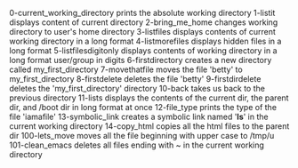 0-current_working_directory prints the absolute working directory
1-listit displays content of current directory
2-bring_me_home changes working directory to user's home directory
3-listfiles displays contents of current working directory in a long format
4-listmorefiles displays hidden files in a long format
5-listfilesdigitonly displays contents of working directory in a long format user/group in digits
6-firstdirectory creates a new directory called my_first_directory
7-movethatfile moves the file 'betty' to my_first_directory
8-firstdelete deletes the file 'betty'
9-firstdirdelete deletes the 'my_first_directory' directory
10-back takes us back to the previous directory
11-lists displays the contents of the current dir, the parent dir, and /boot dir in long format at once
12-file_type prints the type of the file 'iamafile'
13-symbolic_link creates a symbolic link named '__ls__' in the current working directory
14-copy_html copies all the html files to the parent dir
100-lets_move moves all the file beginning with upper case to /tmp/u
101-clean_emacs deletes all files ending with ~ in the current working directory
